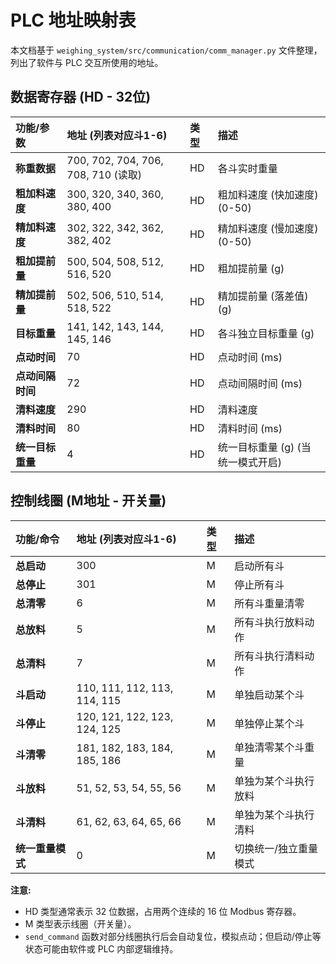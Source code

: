 # PLC 地址映射表

本文档基于 `weighing_system/src/communication/comm_manager.py` 文件整理，列出了软件与 PLC 交互所使用的地址。

## 数据寄存器 (HD - 32位)

| 功能/参数         | 地址 (列表对应斗1-6)                      | 类型 | 描述                             |
| :---------------- | :---------------------------------------- | :--- | :------------------------------- |
| **称重数据**      | 700, 702, 704, 706, 708, 710 (读取)        | HD   | 各斗实时重量                     |
| **粗加料速度**    | 300, 320, 340, 360, 380, 400             | HD   | 粗加料速度 (快加速度)(0-50)        |
| **精加料速度**    | 302, 322, 342, 362, 382, 402             | HD   | 精加料速度 (慢加速度)(0-50)        |
| **粗加提前量**    | 500, 504, 508, 512, 516, 520             | HD   | 粗加提前量 (g)                   |
| **精加提前量**    | 502, 506, 510, 514, 518, 522             | HD   | 精加提前量 (落差值)(g)           |
| **目标重量**      | 141, 142, 143, 144, 145, 146             | HD   | 各斗独立目标重量 (g)             |
| **点动时间**      | 70                                        | HD   | 点动时间 (ms)                    |
| **点动间隔时间**  | 72                                        | HD   | 点动间隔时间 (ms)                |
| **清料速度**      | 290                                       | HD   | 清料速度                         |
| **清料时间**      | 80                                        | HD   | 清料时间 (ms)                    |
| **统一目标重量**  | 4                                         | HD   | 统一目标重量 (g) (当统一模式开启) |

## 控制线圈 (M地址 - 开关量)

| 功能/命令   | 地址 (列表对应斗1-6)                | 类型 | 描述                 |
| :---------- | :---------------------------------- | :--- | :------------------- |
| **总启动**    | 300                                 | M    | 启动所有斗           |
| **总停止**    | 301                                 | M    | 停止所有斗           |
| **总清零**    | 6                                   | M    | 所有斗重量清零       |
| **总放料**    | 5                                   | M    | 所有斗执行放料动作     |
| **总清料**    | 7                                   | M    | 所有斗执行清料动作     |
| **斗启动**    | 110, 111, 112, 113, 114, 115      | M    | 单独启动某个斗       |
| **斗停止**    | 120, 121, 122, 123, 124, 125      | M    | 单独停止某个斗       |
| **斗清零**    | 181, 182, 183, 184, 185, 186      | M    | 单独清零某个斗重量   |
| **斗放料**    | 51, 52, 53, 54, 55, 56            | M    | 单独为某个斗执行放料 |
| **斗清料**    | 61, 62, 63, 64, 65, 66            | M    | 单独为某个斗执行清料 |
| **统一重量模式**| 0                                   | M    | 切换统一/独立重量模式 |

**注意:**
*   HD 类型通常表示 32 位数据，占用两个连续的 16 位 Modbus 寄存器。
*   M 类型表示线圈（开关量）。
*   `send_command` 函数对部分线圈执行后会自动复位，模拟点动；但启动/停止等状态可能由软件或 PLC 内部逻辑维持。 